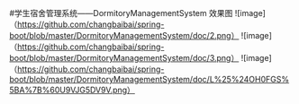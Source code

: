 #学生宿舍管理系统——DormitoryManagementSystem
效果图
![image]（https://github.com/changbaibai/spring-boot/blob/master/DormitoryManagementSystem/doc/2.png）
![image]（https://github.com/changbaibai/spring-boot/blob/master/DormitoryManagementSystem/doc/3.png）
![image]（https://github.com/changbaibai/spring-boot/blob/master/DormitoryManagementSystem/doc/L%25%24OH0FGS%5BA%7B%60U9VJG5DV9V.png）


